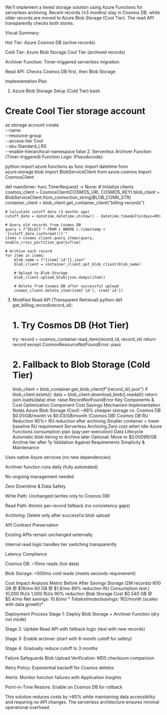 We'll implement a tiered storage solution using Azure Functions for serverless archiving. Recent records (≤3 months) stay in Cosmos DB, while older records are moved to Azure Blob Storage (Cool Tier). The read API transparently checks both stores.

Visual Summary:

Hot Tier: Azure Cosmos DB (active records)

Cold Tier: Azure Blob Storage Cool Tier (archived records)

Archiver Function: Timer-triggered serverless migration

Read API: Checks Cosmos DB first, then Blob Storage

Implementation Plan
1. Azure Blob Storage Setup (Cold Tier)
bash
# Create Cool Tier storage account
az storage account create \
  --name <storage-account-name> \
  --resource-group <resource-group> \
  --access-tier Cool \
  --sku Standard_LRS \
  --enable-hierarchical-namespace false
2. Serverless Archiver Function (Timer-triggered)
Function Logic (Pseudocode):

python
import azure.functions as func
import datetime
from azure.storage.blob import BlobServiceClient
from azure.cosmos import CosmosClient

def main(timer: func.TimerRequest) -> None:
    # Initialize clients
    cosmos_client = CosmosClient(COSMOS_URI, COSMOS_KEY)
    blob_client = BlobServiceClient.from_connection_string(BLOB_CONN_STR)
    container_client = blob_client.get_container_client("billing-records")

    # Calculate cutoff date (3 months ago)
    cutoff_date = datetime.datetime.utcnow() - datetime.timedelta(days=90)

    # Query old records from Cosmos DB
    query = f"SELECT * FROM c WHERE c.timestamp < '{cutoff_date.isoformat()}'"
    items = cosmos_client.query_items(query, enable_cross_partition_query=True)

    # Archive each record
    for item in items:
        blob_name = f"{item['id']}.json"
        blob_client = container_client.get_blob_client(blob_name)
        
        # Upload to Blob Storage
        blob_client.upload_blob(json.dumps(item))
        
        # Delete from Cosmos DB after successful upload
        cosmos_client.delete_item(item['id'], item['id'])
3. Modified Read API (Transparent Retrieval)
python
def get_billing_record(record_id):
    # 1. Try Cosmos DB (Hot Tier)
    try:
        record = cosmos_container.read_item(record_id, record_id)
        return record
    except CosmosResourceNotFoundError:
        pass

    # 2. Fallback to Blob Storage (Cold Tier)
    blob_client = blob_container.get_blob_client(f"{record_id}.json")
    if blob_client.exists():
        data = blob_client.download_blob().readall()
        return json.loads(data)
    else:
        raise RecordNotFoundError
Key Components & Cost Optimization
Component	Cost Savings Mechanism	Implementation Notes
Azure Blob Storage (Cool)	~68% cheaper storage vs. Cosmos DB	$0.01/GB/month vs $0.03/GB/month (Cosmos DB)
Cosmos DB RU Reduction	90%+ RU reduction after archiving	Smaller container = lower baseline RU requirement
Serverless Archiving	Zero cost when idle	Azure Functions consumption plan (pay-per-execution)
Data Lifecycle	Automatic blob tiering to Archive later	Optional: Move to $0.00099/GB Archive tier after 1y
Validation Against Requirements
Simplicity & Maintenance

Uses native Azure services (no new dependencies)

Archiver function runs daily (fully automated)

No ongoing management needed

Zero Downtime & Data Safety

Write Path: Unchanged (writes only to Cosmos DB)

Read Path: Atomic per-record fallback (no consistency gaps)

Archiving: Delete only after successful blob upload

API Contract Preservation

Existing APIs remain unchanged externally

Internal read logic handles tier switching transparently

Latency Compliance

Cosmos DB: ~10ms reads (hot data)

Blob Storage: <500ms cold reads (meets seconds requirement)

Cost Impact Analysis
Metric	Before	After	Savings
Storage (2M records)	600 GB @ $18/mo	60 GB @ $1.8/mo	89% reduction
RU Consumption (est.)	10,000 RU/s	1,000 RU/s	90% reduction
Blob Storage Cost	$0	540 GB @ $5.4/mo	Net savings: $10.8/mo
*Total estimated savings: ~$162/month (scales with data growth)*

Deployment Process
Stage 1: Deploy Blob Storage + Archiver Function (dry run mode)

Stage 2: Update Read API with fallback logic (test with new records)

Stage 3: Enable archiver (start with 6-month cutoff for safety)

Stage 4: Gradually reduce cutoff to 3 months

Failure Safeguards
Blob Upload Verification: MD5 checksum comparison

Retry Policy: Exponential backoff for Cosmos deletes

Alerts: Monitor function failures with Application Insights

Point-in-Time Restore: Enable on Cosmos DB for rollback

This solution reduces costs by >80% while maintaining data accessibility and requiring no API changes. The serverless architecture ensures minimal operational overhead.

